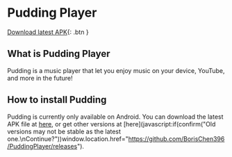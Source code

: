 # Pudding Player

[Download latest APK][get-latest-apk]{: .btn }

## What is Pudding Player

Pudding is a music player that let you enjoy music on your device, YouTube, and more in the future!

## How to install Pudding

Pudding is currently only available on Android.  You can download the latest APK file at [here][get-latest-apk], or get other versions at [here](javascript:if(confirm("Old versions may not be stable as the latest one.\nContinue?"))window.location.href="https://github.com/BorisChen396/PuddingPlayer/releases").

<script>function getLatestApk() {fetch("https://api.github.com/repos/BorisChen396/PuddingPlayer/releases/42997905").then(function(json){alert(json)});}</script>

[get-latest-apk]: javascript:getLatestApk()
